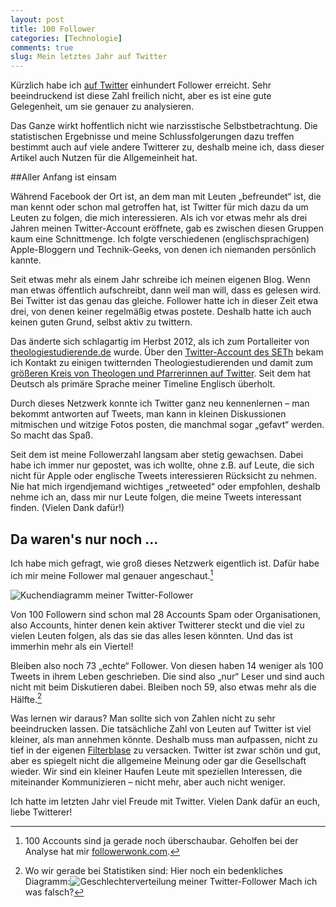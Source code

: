 ```yaml
---
layout: post
title: 100 Follower
categories: [Technologie]
comments: true
slug: Mein letztes Jahr auf Twitter
---
```


Kürzlich habe ich [auf Twitter](http://www.twitter.com/_maxmelzer) einhundert Follower erreicht. Sehr beeindruckend ist diese Zahl freilich nicht, aber es ist eine gute Gelegenheit, um sie genauer zu analysieren.

<!--more-->

Das Ganze wirkt hoffentlich nicht wie narzisstische Selbstbetrachtung. Die statistischen Ergebnisse und meine Schlussfolgerungen dazu treffen bestimmt auch auf viele andere Twitterer zu, deshalb meine ich, dass dieser Artikel auch Nutzen für die Allgemeinheit hat.

##Aller Anfang ist einsam

Während Facebook der Ort ist, an dem man mit Leuten „befreundet“ ist, die man kennt oder schon mal getroffen hat, ist Twitter für mich dazu da um Leuten zu folgen, die mich interessieren. Als ich vor etwas mehr als drei Jahren meinen Twitter-Account eröffnete, gab es zwischen diesen Gruppen kaum eine Schnittmenge. Ich folgte verschiedenen (englischsprachigen) Apple-Bloggern und Technik-Geeks, von denen ich niemanden persönlich kannte.

Seit etwas mehr als einem Jahr schreibe ich meinen eigenen Blog. Wenn man etwas öffentlich aufschreibt, dann weil man will, dass es gelesen wird. Bei Twitter ist das genau das gleiche. Follower hatte ich in dieser Zeit etwa drei, von denen keiner regelmäßig etwas postete. Deshalb hatte ich auch keinen guten Grund, selbst aktiv zu twittern.

Das änderte sich schlagartig im Herbst 2012, als ich zum Portalleiter von [theologiestudierende.de](http://www.theologiestudierende.de) wurde. Über den [Twitter-Account des SETh](http://www.twitter.com/interseth) bekam ich Kontakt zu einigen twitternden Theologiestudierenden und damit zum [größeren Kreis von Theologen und Pfarrerinnen auf Twitter](https://twitter.com/ebel/lists/pfarrer-ev). Seit dem hat Deutsch als primäre Sprache meiner Timeline Englisch überholt.

Durch dieses Netzwerk konnte ich Twitter ganz neu kennenlernen – man bekommt antworten auf Tweets, man kann in kleinen Diskussionen mitmischen und witzige Fotos posten, die manchmal sogar „gefavt“ werden. So macht das Spaß.

Seit dem ist meine Followerzahl langsam aber stetig gewachsen. Dabei habe ich immer nur gepostet, was ich wollte, ohne z.B. auf Leute, die sich nicht für Apple oder englische Tweets interessieren Rücksicht zu nehmen. Nie hat mich irgendjemand wichtiges „retweeted“ oder empfohlen, deshalb nehme ich an, dass mir nur Leute folgen, die meine Tweets interessant finden. (Vielen Dank dafür!)

## Da waren's nur noch …

Ich habe mich gefragt, wie groß dieses Netzwerk eigentlich ist. Dafür habe ich mir meine Follower mal genauer angeschaut.[^statistik]

[^statistik]:100 Accounts sind ja gerade noch überschaubar. Geholfen bei der Analyse hat mir [followerwonk.com](http://followerwonk.com/analyze/max_7791?op=fl).

![Kuchendiagramm meiner Twitter-Follower](https://dl.dropboxusercontent.com/u/11079930/Artikelbilder/twitter-follower.png)

Von 100 Followern sind schon mal 28 Accounts Spam oder Organisationen,  also Accounts, hinter denen kein aktiver Twitterer steckt und die viel zu vielen Leuten folgen, als das sie das alles lesen könnten. Und das ist immerhin mehr als ein Viertel!

Bleiben also noch 73 „echte“ Follower. Von diesen haben 14 weniger als 100 Tweets in ihrem Leben geschrieben. Die sind also „nur“ Leser und sind auch nicht mit beim Diskutieren dabei. Bleiben noch 59, also etwas mehr als die Hälfte.[^geschlechter]

[^geschlechter]: Wo wir gerade bei Statistiken sind: Hier noch ein bedenkliches Diagramm:![Geschlechterverteilung meiner Twitter-Follower](https://dl.dropboxusercontent.com/u/11079930/Artikelbilder/twitter-geschlechter.png) Mach ich was falsch?

Was lernen wir daraus? Man sollte sich von Zahlen nicht zu sehr beeindrucken lassen. Die tatsächliche Zahl von Leuten auf Twitter ist viel kleiner, als man annehmen könnte. Deshalb muss man aufpassen, nicht zu tief in der eigenen [Filterblase](http://de.wikipedia.org/wiki/Filterblase) zu versacken. Twitter ist zwar schön und gut, aber es spiegelt nicht die allgemeine Meinung oder gar die Gesellschaft wieder. Wir sind ein kleiner Haufen Leute mit speziellen Interessen, die miteinander Kommunizieren – nicht mehr, aber auch nicht weniger.

Ich hatte im letzten Jahr viel Freude mit Twitter. Vielen Dank dafür an euch, liebe Twitterer!
